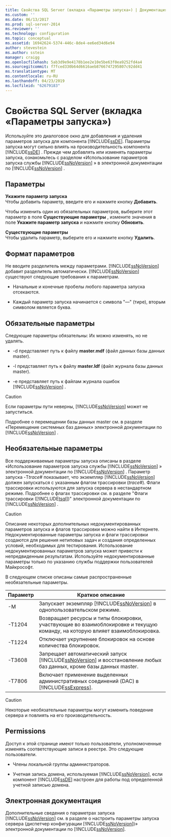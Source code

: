 ```yaml
---
title: Свойства SQL Server (вкладка «Параметры запуска») | Документация Майкрософт
ms.custom: ''
ms.date: 06/13/2017
ms.prod: sql-server-2014
ms.reviewer: ''
ms.technology: configuration
ms.topic: conceptual
ms.assetid: 16942624-5374-446c-8de4-ee6ed34d6e94
author: stevestein
ms.author: sstein
manager: craigg
ms.openlocfilehash: 5ab3d9e9e4178b1ee2e10e5be63f0ea9252fd4a4
ms.sourcegitcommit: f7fced330b64d6616aeb8766747295807c92dd41
ms.translationtype: MT
ms.contentlocale: ru-RU
ms.lasthandoff: 04/23/2019
ms.locfileid: "62679183"
---
```

# <a name="sql-server-properties-startup-parameters-tab"></a>Свойства SQL Server (вкладка «Параметры запуска»)
  Используйте это диалоговое окно для добавления и удаления параметров запуска для компонента [!INCLUDE[ssDE](../../includes/ssde-md.md)]. Параметры запуска могут сильно влиять на производительность компонента [!INCLUDE[ssDE](../../includes/ssde-md.md)] . Прежде чем добавлять или изменять параметры запуска, ознакомьтесь с разделом «Использование параметров запуска службы [!INCLUDE[ssNoVersion](../../includes/ssnoversion-md.md)] » в электронной документации по [!INCLUDE[ssNoVersion](../../includes/ssnoversion-md.md)] .  
  
## <a name="options"></a>Параметры  
 **Укажите параметр запуска**  
 Чтобы добавить параметр, введите его и нажмите кнопку **Добавить**.  
  
 Чтобы изменить один из обязательных параметров, выберите этот параметр в поле **Существующие параметры** , измените значения в поле **Укажите параметр запуска** и нажмите кнопку **Обновить**.  
  
 **Существующие параметры**  
 Чтобы удалить параметр, выберите его и нажмите кнопку **Удалить**.  
  
## <a name="parameter-format"></a>Формат параметров  
 Не вводите разделитель между параметрами. [!INCLUDE[ssNoVersion](../../includes/ssnoversion-md.md)] добавит разделитель автоматически. [!INCLUDE[ssNoVersion](../../includes/ssnoversion-md.md)] существуют следующие требования к параметрам.  
  
-   Начальные и конечные пробелы любого параметра запуска отсекаются.  
  
-   Каждый параметр запуска начинается с символа "—" (тире), вторым символом является буква.  
  
## <a name="required-parameters"></a>Обязательные параметры  
 Следующие параметры обязательны: Их можно изменять, но не удалять.  
  
-   -d представляет путь к файлу **master.mdf** (файл данных базы данных master).  
  
-   -l представляет путь к файлу **master.ldf** (файл журнала базы данных master).  
  
-   -e представляет путь к файлам журнала ошибок [!INCLUDE[ssNoVersion](../../includes/ssnoversion-md.md)] .  
  
> [!CAUTION]  
>  Если параметры пути неверны, [!INCLUDE[ssNoVersion](../../includes/ssnoversion-md.md)] может не запуститься.  
  
 Подробнее о перемещении базы данных master см. в разделе «Перемещение системных баз данных» электронной документации по [!INCLUDE[ssNoVersion](../../includes/ssnoversion-md.md)] .  
  
## <a name="optional-parameters"></a>Необязательные параметры  
 Все поддерживаемые параметры запуска описаны в разделе «Использование параметров запуска службы [!INCLUDE[ssNoVersion](../../includes/ssnoversion-md.md)] » электронной документации по [!INCLUDE[ssNoVersion](../../includes/ssnoversion-md.md)] . Параметр запуска -T*trace#* показывает, что экземпляр [!INCLUDE[ssNoVersion](../../includes/ssnoversion-md.md)] должен запускаться с указанным флагом трассировки (*trace#*). Флаги трассировки используются для запуска сервера в нестандартном режиме. Подробнее о флагах трассировки см. в разделе "Флаги трассировки ([!INCLUDE[tsql](../../includes/tsql-md.md)])" электронной документации по [!INCLUDE[ssNoVersion](../../includes/ssnoversion-md.md)] .  
  
> [!CAUTION]  
>  Описание некоторых дополнительных недокументированных параметров запуска и флагов трассировки можно найти в Интернете. Недокументированные параметры запуска и флаги трассировки создаются для решения нетиповых задач и создания определенных условий, необходимых для тестирования. Использование недокументированных параметров запуска может привести к непредвиденным результатам. Используйте недокументированные параметры только по указанию службы поддержки пользователей Майкрософт.  
  
 В следующем списке описаны самые распространенные необязательные параметры.  
  
|Параметр|Краткое описание|  
|---------------|-----------------------|  
|-M|Запускает экземпляр [!INCLUDE[ssNoVersion](../../includes/ssnoversion-md.md)] в однопользовательском режиме.|  
|-T1204|Возвращает ресурсы и типы блокировки, участвующие во взаимоблокировке и текущую команду, на которую влияет взаимоблокировка.|  
|-T1224|Отключает укрупнение блокировок на основе количества блокировок.|  
|-T3608|Запрещает автоматический запуск [!INCLUDE[ssNoVersion](../../includes/ssnoversion-md.md)] и восстановление любых баз данных, кроме базы данных master.|  
|-T7806|Включает применение выделенных административных соединений (DAC) в [!INCLUDE[ssExpress](../../includes/ssexpress-md.md)].|  
  
> [!CAUTION]  
>  Некоторые необязательные параметры могут изменить поведение сервера и повлиять на его производительность.  
  
## <a name="permissions"></a>Permissions  
 Доступ к этой странице имеют только пользователи, уполномоченные изменять соответствующие записи в реестре. Это следующие пользователи.  
  
-   Члены локальной группы администраторов.  
  
-   Учетная запись домена, используемая [!INCLUDE[ssNoVersion](../../includes/ssnoversion-md.md)], если компонент [!INCLUDE[ssDE](../../includes/ssde-md.md)] настроен для работы под определенной учетной записью домена.  
  
## <a name="books-online-references"></a>Электронная документация  
 Дополнительные сведения о параметрах запуска [!INCLUDE[ssNoVersion](../../includes/ssnoversion-md.md)] см. в разделе о настроить параметры запуска сервера (диспетчер конфигурации [!INCLUDE[ssNoVersion](../../includes/ssnoversion-md.md)])» электронной документации по [!INCLUDE[ssNoVersion](../../includes/ssnoversion-md.md)].  
  
  
